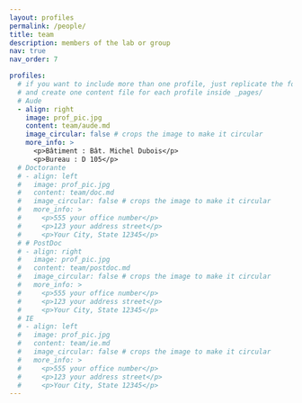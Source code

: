 ```yaml
---
layout: profiles
permalink: /people/
title: team
description: members of the lab or group
nav: true
nav_order: 7

profiles:
  # if you want to include more than one profile, just replicate the following block
  # and create one content file for each profile inside _pages/
  # Aude
  - align: right
    image: prof_pic.jpg
    content: team/aude.md
    image_circular: false # crops the image to make it circular
    more_info: >
      <p>Bâtiment : Bât. Michel Dubois</p>
      <p>Bureau : D 105</p>
  # Doctorante
  # - align: left
  #   image: prof_pic.jpg
  #   content: team/doc.md
  #   image_circular: false # crops the image to make it circular
  #   more_info: >
  #     <p>555 your office number</p>
  #     <p>123 your address street</p>
  #     <p>Your City, State 12345</p>
  # # PostDoc
  # - align: right
  #   image: prof_pic.jpg
  #   content: team/postdoc.md
  #   image_circular: false # crops the image to make it circular
  #   more_info: >
  #     <p>555 your office number</p>
  #     <p>123 your address street</p>
  #     <p>Your City, State 12345</p>
  # IE
  # - align: left
  #   image: prof_pic.jpg
  #   content: team/ie.md
  #   image_circular: false # crops the image to make it circular
  #   more_info: >
  #     <p>555 your office number</p>
  #     <p>123 your address street</p>
  #     <p>Your City, State 12345</p>
---
```


